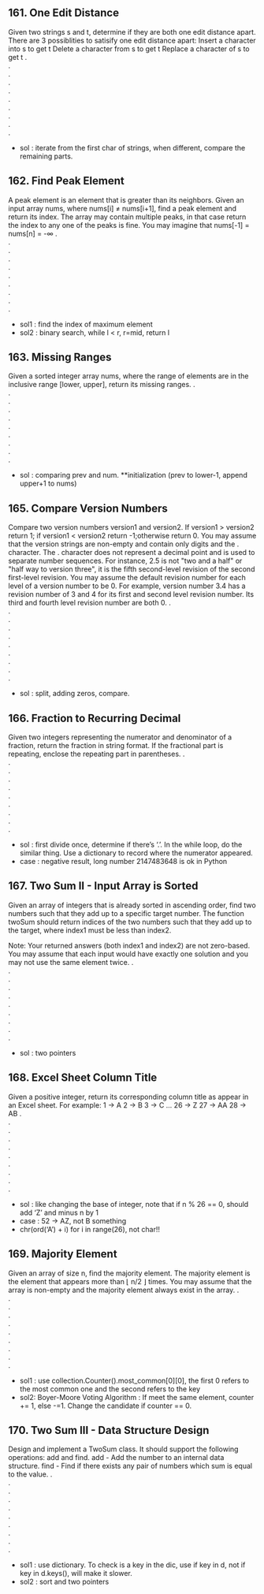 ## 161. One Edit Distance
Given two strings s and t, determine if they are both one edit distance apart.
There are 3 possiblities to satisify one edit distance apart:
Insert a character into s to get t
Delete a character from s to get t
Replace a character of s to get t
.  
.  
.  
.  
.  
.  
.  
.  
.  
.  
- sol : iterate from the first char of strings, when different, compare the remaining parts.

## 162. Find Peak Element
A peak element is an element that is greater than its neighbors.
Given an input array nums, where nums[i] ≠ nums[i+1], find a peak element and return its index.
The array may contain multiple peaks, in that case return the index to any one of the peaks is fine.
You may imagine that nums[-1] = nums[n] = -∞
.  
.  
.  
.  
.  
.  
.  
.  
.  
.  
- sol1 : find the index of maximum element
- sol2 : binary search, while l < r, r=mid, return l

## 163. Missing Ranges
Given a sorted integer array nums, where the range of elements are in the inclusive range [lower, upper], return its missing ranges.
.  
.  
.  
.  
.  
.  
.  
.  
.  
.  
- sol : comparing prev and num. **initialization
(prev to lower-1, append upper+1 to nums)

## 165. Compare Version Numbers
Compare two version numbers version1 and version2.
If version1 > version2 return 1; if version1 < version2 return -1;otherwise return 0.
You may assume that the version strings are non-empty and contain only digits and the . character.
The . character does not represent a decimal point and is used to separate number sequences.
For instance, 2.5 is not "two and a half" or "half way to version three", it is the fifth second-level revision of the second first-level revision.
You may assume the default revision number for each level of a version number to be 0. For example, version number 3.4 has a revision number of 3 and 4 for its first and second level revision number. Its third and fourth level revision number are both 0.
.  
.  
.  
.  
.  
.  
.  
.  
.  
.  
- sol : split, adding zeros, compare.

## 166. Fraction to Recurring Decimal
Given two integers representing the numerator and denominator of a fraction, return the fraction in string format.
If the fractional part is repeating, enclose the repeating part in parentheses.
.  
.  
.  
.  
.  
.  
.  
.  
.  
.  
- sol : first divide once, determine if there’s ‘.’. In the while loop, do the similar thing. Use a dictionary to record where the numerator appeared.
- case : negative result, long number 2147483648 is ok in Python

## 167. Two Sum II - Input Array is Sorted
Given an array of integers that is already sorted in ascending order, find two numbers such that they add up to a specific target number.
The function twoSum should return indices of the two numbers such that they add up to the target, where index1 must be less than index2.

Note:
Your returned answers (both index1 and index2) are not zero-based.
You may assume that each input would have exactly one solution and you may not use the same element twice.
.  
.  
.  
.  
.  
.  
.  
.  
.  
.  
- sol : two pointers

## 168. Excel Sheet Column Title
Given a positive integer, return its corresponding column title as appear in an Excel sheet.
For example:
    1 -> A
    2 -> B
    3 -> C
    ...
    26 -> Z
    27 -> AA
    28 -> AB 
.  
.  
.  
.  
.  
.  
.  
.  
.  
.  
- sol : like changing the base of integer, note that if n % 26 == 0, should add ‘Z’ and minus n by 1
- case : 52 -> AZ, not B something
- chr(ord(‘A’) + i) for i in range(26), not char!!

## 169. Majority Element
Given an array of size n, find the majority element. The majority element is the element that appears more than ⌊ n/2 ⌋ times.
You may assume that the array is non-empty and the majority element always exist in the array.
.  
.  
.  
.  
.  
.  
.  
.  
.  
.  
- sol1 : use collection.Counter().most_common[0][0], the first 0 refers to the most common one and the second refers to the key
- sol2: Boyer-Moore Voting Algorithm : If meet the same element, counter += 1, else -=1. Change the candidate if counter == 0.

## 170. Two Sum III - Data Structure Design
Design and implement a TwoSum class. It should support the following operations: add and find.
add - Add the number to an internal data structure.
find - Find if there exists any pair of numbers which sum is equal to the value.
.  
.  
.  
.  
.  
.  
.  
.  
.  
.  
- sol1 : use dictionary. To check is a key in the dic, use if key in d, not if key in d.keys(), will make it slower.
- sol2 : sort and two pointers
